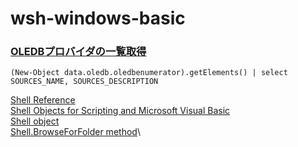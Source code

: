 # wsh-windows-basic

### [OLEDBプロバイダの一覧取得](https://qiita.com/yaju/items/7b0aa9e9f30005f60388)
```
(New-Object data.oledb.oledbenumerator).getElements() | select SOURCES_NAME, SOURCES_DESCRIPTION
```

<a href="https://docs.microsoft.com/en-us/windows/desktop/shell/shell-reference-bumper" target="_blank">Shell Reference</a>\
<a href="https://docs.microsoft.com/en-us/windows/desktop/shell/objects" target="_blank">Shell Objects for Scripting and Microsoft Visual Basic</a>\
<a href="https://docs.microsoft.com/en-us/windows/desktop/shell/shell" target="_blank">Shell object</a>\
<a href="https://docs.microsoft.com/en-us/windows/desktop/shell/shell-browseforfolder" target="_blank">Shell.BrowseForFolder method</a>\
